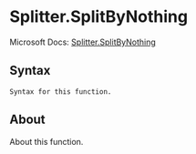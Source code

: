 ---
---

# Splitter.SplitByNothing

Microsoft Docs: [Splitter.SplitByNothing](https://docs.microsoft.com/en-us/powerquery-m/splitter-splitbynothing)

## Syntax

```powerquery-m
Syntax for this function.
```

## About

About this function.

